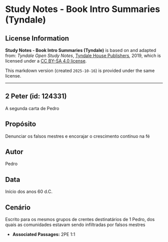 # Study Notes - Book Intro Summaries (Tyndale)

## License Information

**Study Notes - Book Intro Summaries (Tyndale)** is based on and adapted from: _Tyndale Open Study Notes_, [Tyndale House Publishers](https://tyndaleopenresources.com/), 2019, which is licensed under a [CC BY-SA 4.0 license](https://creativecommons.org/licenses/by-sa/4.0/legalcode.en).

This markdown version (created `2025-10-16`) is provided under the same license.



--------------------------------

## 2 Peter (id: 124331)

A segunda carta de Pedro

Propósito
---------

Denunciar os falsos mestres e encorajar o crescimento contínuo na fé

Autor
-----

Pedro

Data
----

Início dos anos 60 d.C.

Cenário
-------

Escrito para os mesmos grupos de crentes destinatários de 1 Pedro, dos quais as comunidades estavam sendo infiltradas por falsos mestres

* **Associated Passages:** 2PE 1:1


